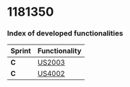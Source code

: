 **1181350**
===============================


### Index of developed functionalities ###


| Sprint | Functionality     |
|--------|--------------------|
| **C**  | [US2003](../../US2003/EngineeringProcess.md)| 
| **C**  | [US4002](../../US4002/EngineeringProcess.md)| 
